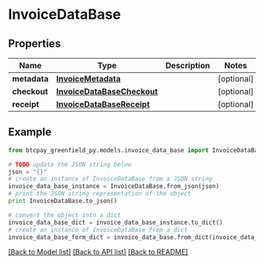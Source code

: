 # InvoiceDataBase


## Properties
Name | Type | Description | Notes
------------ | ------------- | ------------- | -------------
**metadata** | [**InvoiceMetadata**](InvoiceMetadata.md) |  | [optional] 
**checkout** | [**InvoiceDataBaseCheckout**](InvoiceDataBaseCheckout.md) |  | [optional] 
**receipt** | [**InvoiceDataBaseReceipt**](InvoiceDataBaseReceipt.md) |  | [optional] 

## Example

```python
from btcpay_greenfield_py.models.invoice_data_base import InvoiceDataBase

# TODO update the JSON string below
json = "{}"
# create an instance of InvoiceDataBase from a JSON string
invoice_data_base_instance = InvoiceDataBase.from_json(json)
# print the JSON string representation of the object
print InvoiceDataBase.to_json()

# convert the object into a dict
invoice_data_base_dict = invoice_data_base_instance.to_dict()
# create an instance of InvoiceDataBase from a dict
invoice_data_base_form_dict = invoice_data_base.from_dict(invoice_data_base_dict)
```
[[Back to Model list]](../README.md#documentation-for-models) [[Back to API list]](../README.md#documentation-for-api-endpoints) [[Back to README]](../README.md)


